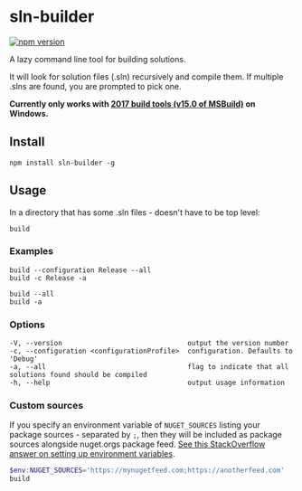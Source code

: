 # sln-builder

[![npm version](https://badge.fury.io/js/sln-builder.svg)](https://badge.fury.io/js/sln-builder) 

A lazy command line tool for building solutions.

It will look for solution files (.sln) recursively and compile them. If multiple .slns are found, you are prompted to pick one.

**Currently only works with [2017 build tools (v15.0 of MSBuild)](https://www.visualstudio.com/thank-you-downloading-visual-studio/?sku=BuildTools&rel=15) on Windows.** 

## Install 

```
npm install sln-builder -g
```

## Usage

In a directory that has some .sln files - doesn't have to be top level:

```
build
```

### Examples

```
build --configuration Release --all
build -c Release -a
```

```
build --all
build -a
```

### Options

```
-V, --version                               output the version number
-c, --configuration <configurationProfile>  configuration. Defaults to 'Debug'
-a, --all                                   flag to indicate that all solutions found should be compiled
-h, --help                                  output usage information
```

### Custom sources

If you specify an environment variable of `NUGET_SOURCES` listing your package sources - separated by `;`, then they will be included as package sources alongside nuget.orgs package feed. [See this StackOverflow answer on setting up environment variables](https://stackoverflow.com/a/13333312/4477493).

```powershell
$env:NUGET_SOURCES='https://mynugetfeed.com;https://anotherfeed.com'
build
```
